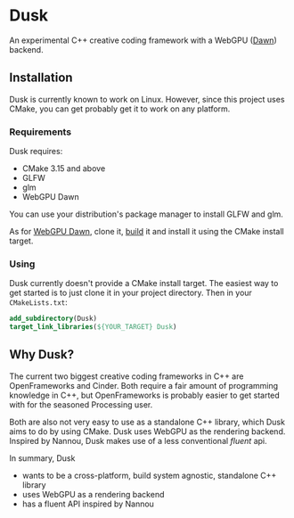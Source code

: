 # Dusk

An experimental C++ creative coding framework with a WebGPU
([Dawn](https://dawn.googlesource.com/dawn/)) backend. 

## Installation

Dusk is currently known to work on Linux. However, since this project uses
CMake, you can get probably get it to work on any platform.

### Requirements

Dusk requires:
- CMake 3.15 and above
- GLFW
- glm
- WebGPU Dawn

You can use your distribution's package manager to install GLFW and glm.

As for [WebGPU Dawn](https://dawn.googlesource.com/dawn/), clone it, [build](https://dawn.googlesource.com/dawn/+/HEAD/docs/building.md) it and install it using the CMake install target.


### Using

Dusk currently doesn't provide a CMake install target. The easiest way to get started is to just clone it in your project directory. Then in your  `CMakeLists.txt`:

```CMake
add_subdirectory(Dusk)
target_link_libraries(${YOUR_TARGET} Dusk)
```

## Why Dusk? 

The current two biggest creative coding frameworks in C++ are OpenFrameworks and
Cinder. Both require a fair amount of programming knowledge in C++, but
OpenFrameworks is probably easier to get started with for the seasoned
Processing user. 

Both are also not very easy to use as a standalone C++ library, which Dusk aims
to do by using CMake. Dusk uses WebGPU as the rendering backend. Inspired by Nannou, Dusk makes use of a less conventional _fluent_ api. 

In summary, Dusk
- wants to be a cross-platform, build system agnostic, standalone C++ library
- uses WebGPU as a rendering backend
- has a fluent API inspired by Nannou